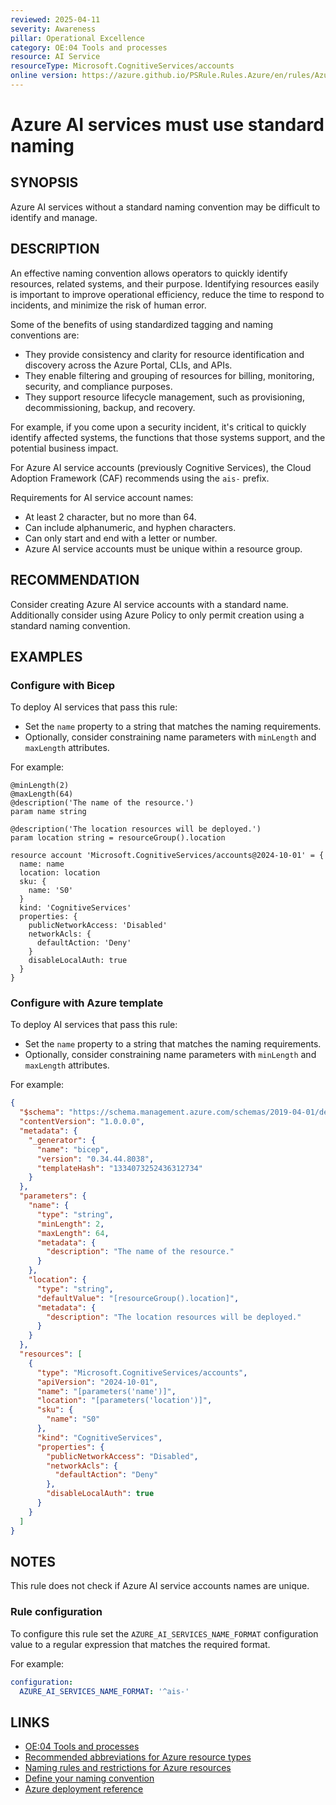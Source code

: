 ```yaml
---
reviewed: 2025-04-11
severity: Awareness
pillar: Operational Excellence
category: OE:04 Tools and processes
resource: AI Service
resourceType: Microsoft.CognitiveServices/accounts
online version: https://azure.github.io/PSRule.Rules.Azure/en/rules/Azure.AI.Naming/
---
```


# Azure AI services must use standard naming

## SYNOPSIS

Azure AI services without a standard naming convention may be difficult to identify and manage.

## DESCRIPTION

An effective naming convention allows operators to quickly identify resources, related systems, and their purpose.
Identifying resources easily is important to improve operational efficiency, reduce the time to respond to incidents,
and minimize the risk of human error.

Some of the benefits of using standardized tagging and naming conventions are:

- They provide consistency and clarity for resource identification and discovery across the Azure Portal, CLIs, and APIs.
- They enable filtering and grouping of resources for billing, monitoring, security, and compliance purposes.
- They support resource lifecycle management, such as provisioning, decommissioning, backup, and recovery.

For example, if you come upon a security incident, it's critical to quickly identify affected systems,
the functions that those systems support, and the potential business impact.

For Azure AI service accounts (previously Cognitive Services),
the Cloud Adoption Framework (CAF) recommends using the `ais-` prefix.

Requirements for AI service account names:

- At least 2 character, but no more than 64.
- Can include alphanumeric, and hyphen characters.
- Can only start and end with a letter or number.
- Azure AI service accounts must be unique within a resource group.

## RECOMMENDATION

Consider creating Azure AI service accounts with a standard name.
Additionally consider using Azure Policy to only permit creation using a standard naming convention.

## EXAMPLES

### Configure with Bicep

To deploy AI services that pass this rule:

- Set the `name` property to a string that matches the naming requirements.
- Optionally, consider constraining name parameters with `minLength` and `maxLength` attributes.

For example:

```bicep
@minLength(2)
@maxLength(64)
@description('The name of the resource.')
param name string

@description('The location resources will be deployed.')
param location string = resourceGroup().location

resource account 'Microsoft.CognitiveServices/accounts@2024-10-01' = {
  name: name
  location: location
  sku: {
    name: 'S0'
  }
  kind: 'CognitiveServices'
  properties: {
    publicNetworkAccess: 'Disabled'
    networkAcls: {
      defaultAction: 'Deny'
    }
    disableLocalAuth: true
  }
}
```

<!-- external:avm avm/res/cognitive-services/account name -->

### Configure with Azure template

To deploy AI services that pass this rule:

- Set the `name` property to a string that matches the naming requirements.
- Optionally, consider constraining name parameters with `minLength` and `maxLength` attributes.

For example:

```json
{
  "$schema": "https://schema.management.azure.com/schemas/2019-04-01/deploymentTemplate.json#",
  "contentVersion": "1.0.0.0",
  "metadata": {
    "_generator": {
      "name": "bicep",
      "version": "0.34.44.8038",
      "templateHash": "1334073252436312734"
    }
  },
  "parameters": {
    "name": {
      "type": "string",
      "minLength": 2,
      "maxLength": 64,
      "metadata": {
        "description": "The name of the resource."
      }
    },
    "location": {
      "type": "string",
      "defaultValue": "[resourceGroup().location]",
      "metadata": {
        "description": "The location resources will be deployed."
      }
    }
  },
  "resources": [
    {
      "type": "Microsoft.CognitiveServices/accounts",
      "apiVersion": "2024-10-01",
      "name": "[parameters('name')]",
      "location": "[parameters('location')]",
      "sku": {
        "name": "S0"
      },
      "kind": "CognitiveServices",
      "properties": {
        "publicNetworkAccess": "Disabled",
        "networkAcls": {
          "defaultAction": "Deny"
        },
        "disableLocalAuth": true
      }
    }
  ]
}
```

## NOTES

This rule does not check if Azure AI service accounts names are unique.

<!-- caf:note name-format -->

### Rule configuration

<!-- module:config rule AZURE_AI_SERVICES_NAME_FORMAT -->

To configure this rule set the `AZURE_AI_SERVICES_NAME_FORMAT` configuration value to a regular expression
that matches the required format.

For example:

```yaml
configuration:
  AZURE_AI_SERVICES_NAME_FORMAT: '^ais-'
```

## LINKS

- [OE:04 Tools and processes](https://learn.microsoft.com/azure/well-architected/operational-excellence/tools-processes)
- [Recommended abbreviations for Azure resource types](https://learn.microsoft.com/azure/cloud-adoption-framework/ready/azure-best-practices/resource-abbreviations)
- [Naming rules and restrictions for Azure resources](https://learn.microsoft.com/azure/azure-resource-manager/management/resource-name-rules)
- [Define your naming convention](https://learn.microsoft.com/azure/cloud-adoption-framework/ready/azure-best-practices/resource-naming)
- [Azure deployment reference](https://learn.microsoft.com/azure/templates/microsoft.cognitiveservices/accounts)
